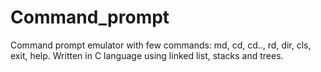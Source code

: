 # Command_prompt

Command prompt emulator with few commands: md, cd, cd.., rd, dir, cls, exit, help.
Written in C language using linked list, stacks and trees.
